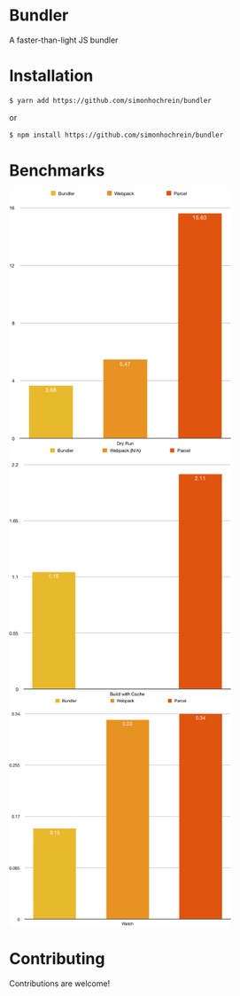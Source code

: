 # Bundler

A faster-than-light JS bundler

# Installation

```bash
$ yarn add https://github.com/simonhochrein/bundler
```

or

```bash
$ npm install https://github.com/simonhochrein/bundler
```

# Benchmarks

<img src="https://raw.githubusercontent.com/simonhochrein/bundler/master/images/dry-run.png" style="width: 400px"/>

<img src="https://raw.githubusercontent.com/simonhochrein/bundler/master/images/cache.png" style="width: 400px"/>

<img src="https://raw.githubusercontent.com/simonhochrein/bundler/master/images/watch.png" style="width: 400px"/>

# Contributing
Contributions are welcome!